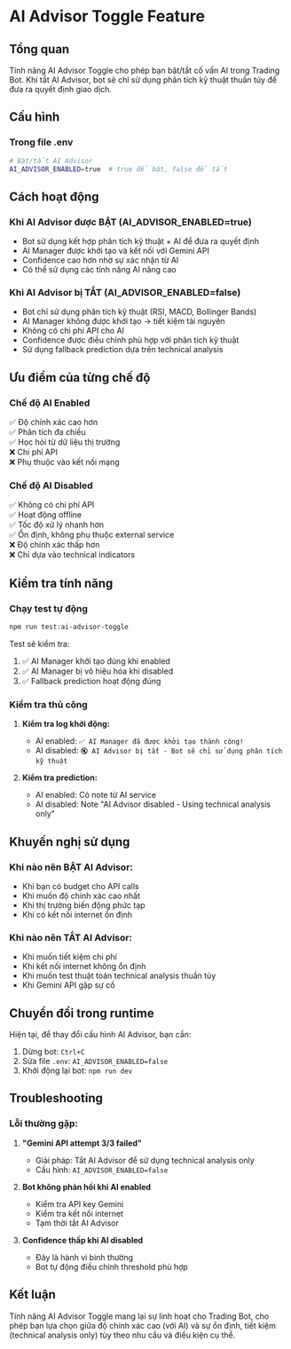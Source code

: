 # AI Advisor Toggle Feature

## Tổng quan

Tính năng AI Advisor Toggle cho phép bạn bật/tắt cố vấn AI trong Trading Bot. Khi tắt AI Advisor, bot sẽ chỉ sử dụng phân tích kỹ thuật thuần túy để đưa ra quyết định giao dịch.

## Cấu hình

### Trong file .env

```bash
# Bật/tắt AI Advisor
AI_ADVISOR_ENABLED=true  # true để bật, false để tắt
```

## Cách hoạt động

### Khi AI Advisor được BẬT (AI_ADVISOR_ENABLED=true)

- Bot sử dụng kết hợp phân tích kỹ thuật + AI để đưa ra quyết định
- AI Manager được khởi tạo và kết nối với Gemini API
- Confidence cao hơn nhờ sự xác nhận từ AI
- Có thể sử dụng các tính năng AI nâng cao

### Khi AI Advisor bị TẮT (AI_ADVISOR_ENABLED=false)

- Bot chỉ sử dụng phân tích kỹ thuật (RSI, MACD, Bollinger Bands)
- AI Manager không được khởi tạo → tiết kiệm tài nguyên
- Không có chi phí API cho AI
- Confidence được điều chỉnh phù hợp với phân tích kỹ thuật
- Sử dụng fallback prediction dựa trên technical analysis

## Ưu điểm của từng chế độ

### Chế độ AI Enabled
✅ Độ chính xác cao hơn  
✅ Phân tích đa chiều  
✅ Học hỏi từ dữ liệu thị trường  
❌ Chi phí API  
❌ Phụ thuộc vào kết nối mạng  

### Chế độ AI Disabled
✅ Không có chi phí API  
✅ Hoạt động offline  
✅ Tốc độ xử lý nhanh hơn  
✅ Ổn định, không phụ thuộc external service  
❌ Độ chính xác thấp hơn  
❌ Chỉ dựa vào technical indicators  

## Kiểm tra tính năng

### Chạy test tự động

```bash
npm run test:ai-advisor-toggle
```

Test sẽ kiểm tra:
1. ✅ AI Manager khởi tạo đúng khi enabled
2. ✅ AI Manager bị vô hiệu hóa khi disabled  
3. ✅ Fallback prediction hoạt động đúng

### Kiểm tra thủ công

1. **Kiểm tra log khởi động:**
   - AI enabled: `✅ AI Manager đã được khởi tạo thành công!`
   - AI disabled: `🔇 AI Advisor bị tắt - Bot sẽ chỉ sử dụng phân tích kỹ thuật`

2. **Kiểm tra prediction:**
   - AI enabled: Có note từ AI service
   - AI disabled: Note "AI Advisor disabled - Using technical analysis only"

## Khuyến nghị sử dụng

### Khi nào nên BẬT AI Advisor:
- Khi bạn có budget cho API calls
- Khi muốn độ chính xác cao nhất
- Khi thị trường biến động phức tạp
- Khi có kết nối internet ổn định

### Khi nào nên TẮT AI Advisor:
- Khi muốn tiết kiệm chi phí
- Khi kết nối internet không ổn định
- Khi muốn test thuật toán technical analysis thuần túy
- Khi Gemini API gặp sự cố

## Chuyển đổi trong runtime

Hiện tại, để thay đổi cấu hình AI Advisor, bạn cần:

1. Dừng bot: `Ctrl+C`
2. Sửa file `.env`: `AI_ADVISOR_ENABLED=false`
3. Khởi động lại bot: `npm run dev`

## Troubleshooting

### Lỗi thường gặp:

1. **"Gemini API attempt 3/3 failed"**
   - Giải pháp: Tắt AI Advisor để sử dụng technical analysis only
   - Cấu hình: `AI_ADVISOR_ENABLED=false`

2. **Bot không phản hồi khi AI enabled**
   - Kiểm tra API key Gemini
   - Kiểm tra kết nối internet
   - Tạm thời tắt AI Advisor

3. **Confidence thấp khi AI disabled**
   - Đây là hành vi bình thường
   - Bot tự động điều chỉnh threshold phù hợp

## Kết luận

Tính năng AI Advisor Toggle mang lại sự linh hoạt cho Trading Bot, cho phép bạn lựa chọn giữa độ chính xác cao (với AI) và sự ổn định, tiết kiệm (technical analysis only) tùy theo nhu cầu và điều kiện cụ thể.